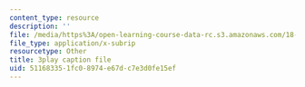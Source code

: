 ```yaml
---
content_type: resource
description: ''
file: /media/https%3A/open-learning-course-data-rc.s3.amazonaws.com/18-01sc-single-variable-calculus-fall-2010/511683351fc08974e67dc7e3d0fe15ef_7K1sB05pE0A.srt
file_type: application/x-subrip
resourcetype: Other
title: 3play caption file
uid: 51168335-1fc0-8974-e67d-c7e3d0fe15ef
---
```

